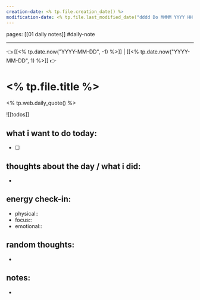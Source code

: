 ```yaml
---
creation-date: <% tp.file.creation_date() %> 
modification-date: <% tp.file.last_modified_date("dddd Do MMMM YYYY HH:mm:ss") %> 
---
```

pages: [[01 daily notes]] 
#daily-note
___

👈 [[<% tp.date.now("YYYY-MM-DD", -1) %>]] | [[<% tp.date.now("YYYY-MM-DD", 1) %>]] 👉 

# <% tp.file.title %> 
<% tp.web.daily_quote() %>

![[todos]]

## what i want to do today:
- [ ] 

## thoughts about the day / what i did:
- 

## energy check-in:
- physical::
- focus::
- emotional::

## random thoughts:
- 

## notes:
- 

